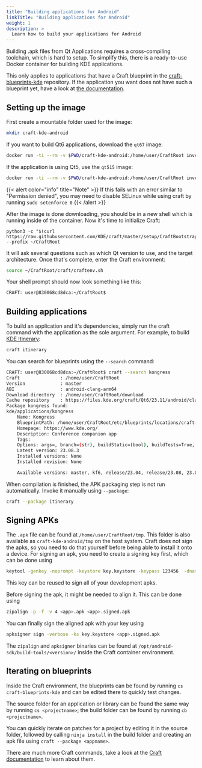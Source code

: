 ```yaml
---
title: "Building applications for Android"
linkTitle: "Building applications for Android"
weight: 1
description: >
  Learn how to build your applications for Android
---
```


Building .apk files from Qt Applications requires a cross-compiling toolchain, which is hard to setup. To simplify this, there is a ready-to-use Docker container for building KDE applications.

This only applies to applications that have a Craft blueprint in the [craft-blueprints-kde](https://invent.kde.org/packaging/craft-blueprints-kde) repository. If the application you want does not have such a blueprint yet, have a look at [the documentation](https://community.kde.org/Craft/Blueprints).


## Setting up the image

First create a mountable folder used for the image:

```bash
mkdir craft-kde-android
```

If you want to build Qt6 applications, download the `qt67` image:

```bash
docker run -ti --rm -v $PWD/craft-kde-android:/home/user/CraftRoot invent-registry.kde.org/sysadmin/ci-images/android-qt67 bash
```

If the application is using Qt5, use the `qt515` image:

```bash
docker run -ti --rm -v $PWD/craft-kde-android:/home/user/CraftRoot invent-registry.kde.org/sysadmin/ci-images/android-qt515 bash
```

{{< alert color="info" title="Note" >}}
If this fails with an error similar to "Permission denied", you may need to disable SELinux while using craft by running `sudo setenforce 0`
{{< /alert >}}

After the image is done downloading, you should be in a new shell which is running inside of the container. Now it's time to initialize Craft:

```
python3 -c "$(curl https://raw.githubusercontent.com/KDE/craft/master/setup/CraftBootstrap.py)" --prefix ~/CraftRoot
```

It will ask several questions such as which Qt version to use, and the target architecture. Once that's complete, enter the Craft environment:

```bash
source ~/CraftRoot/craft/craftenv.sh
```

Your shell prompt should now look something like this:

```bash
CRAFT: user@830068cd8dca:~/CraftRoot$ 
```

## Building applications

To build an application and it's dependencies, simply run the craft command with the application as the sole argument. For example, to build [KDE Itinerary](https://apps.kde.org/itinerary/):

```bash
craft itinerary
```

You can search for blueprints using the `--search` command:

```bash
CRAFT: user@830068cd8dca:~/CraftRoot$ craft --search kongress
Craft               : /home/user/CraftRoot
Version             : master
ABI                 : android-clang-arm64
Download directory  : /home/user/CraftRoot/download
Cache repository    : https://files.kde.org/craft/Qt6/23.11/android/clang/arm64
Package kongress found:
kde/applications/kongress
    Name: Kongress
    BlueprintPath: /home/user/CraftRoot/etc/blueprints/locations/craft-blueprints-kde/kde/applications/kongress/kongress.py
    Homepage: https://www.kde.org/
    Description: Conference companion app
    Tags: 
    Options: args=, branch=(str), buildStatic=(bool), buildTests=True, buildType=MinSizeRel, featureArguments=, ignored=(bool), patchLevel=(int), revision=(str), srcDir=(str), version=(str)
    Latest version: 23.08.3
    Installed versions: None
    Installed revision: None

    Available versions: master, kf6, release/23.04, release/23.08, 23.04.3, 23.08.0, 23.08.1, 23.08.2, 23.08.3, 24.01.75
```

When compilation is finished, the APK packaging step is not run automatically. Invoke it manually using `--package`:

```bash
craft --package itinerary
```

## Signing APKs


The `.apk` file can be found at `/home/user/CraftRoot/tmp`. This folder is also available as `craft-kde-android/tmp` on the host system. Craft does not sign the apks, so you need to do that yourself before being able to install it onto a device. For signing an apk, you need to create a signing key first, which can be done using

```bash
keytool -genkey -noprompt -keystore key.keystore -keypass 123456  -dname "CN=None, OU=None, O=None, L=None, S=None, C=XY" -alias mykey -keyalg RSA -keysize 2048 -validity 10000 -storepass 123456
```

This key can be reused to sign all of your development apks.

Before signing the apk, it might be needed to align it.  This can be done using

```bash
zipalign -p -f -v 4 <app>.apk <app>.signed.apk
```

You can finally sign the aligned apk with your key using

```bash
apksigner sign -verbose -ks key.keystore <app>.signed.apk
```

The `zipalign` and `apksigner` binaries can be found at `/opt/android-sdk/build-tools/<version>/` inside the Craft container environment.

## Iterating on blueprints

Inside the Craft environment, the blueprints can be found by running `cs craft-blueprints-kde` and can be edited there to quickly test changes.

The source folder for an application or library can be found the same way by running `cs <projectname>`; the build folder can be found by running `cb <projectname>`.

You can quickly iterate on patches for a project by editing it in the source folder, followed by calling `ninja install` in the build folder and creating an apk file using `craft --package <appname>`.

There are much more Craft commands, take a look at the [Craft documentation](https://community.kde.org/Craft) to learn about them.

